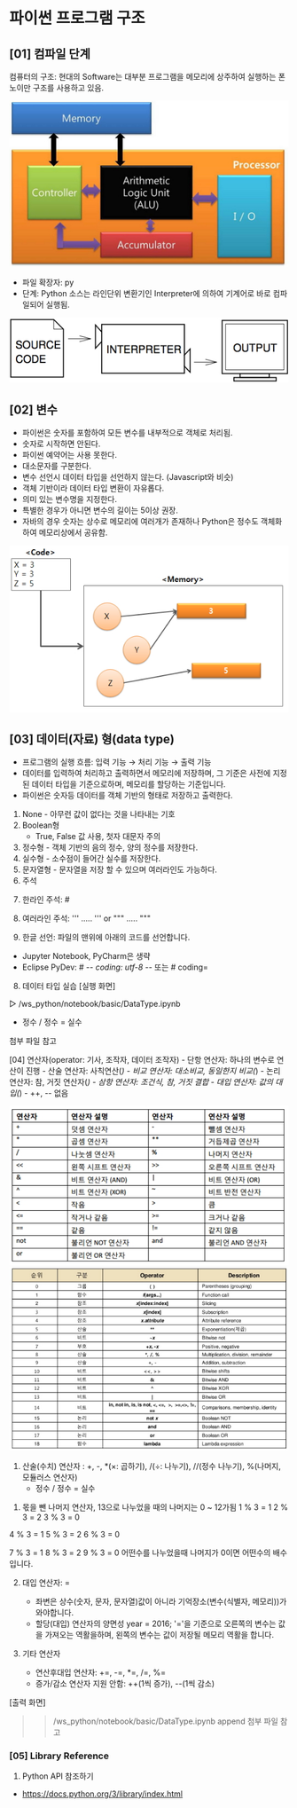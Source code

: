 # 파이썬 프로그램 구조

## [01] 컴파일 단계

  컴퓨터의 구조: 현대의 Software는 대부분 프로그램을 메모리에 상주하여 실행하는 폰노이만 구조를 사용하고 있음.

  ![컴퓨터구조](./images/06_(1).jpg)

  - 파일 확장자: py
  - 단계: Python 소스는 라인단위 변환기인 Interpreter에 의하여 기계어로 바로 컴파일되어 실행됨.
  

![인터프리터](./images/05_(1).jpg)  
  
## [02] 변수

  - 파이썬은 숫자를 포함하여 모든 변수를 내부적으로 객체로 처리됨.
  - 숫자로 시작하면 안된다.
  - 파이썬 예약어는 사용 못한다.
  - 대소문자를 구분한다.  
  - 변수 선언시 데이터 타입을 선언하지 않는다. (Javascript와 비슷)
  - 객체 기반이라 데이터 타입 변환이 자유롭다.
  - 의미 있는 변수명을 지정한다.
  - 특별한 경우가 아니면 변수의 길이는 5이상 권장.
  - 자바의 경우 숫자는 상수로 메모리에 여러개가 존재하나 Python은
  정수도 객체화하여 메모리상에서 공유함.

![변수](./images/07.jpg)

## [03] 데이터(자료) 형(data type)

  - 프로그램의 실행 흐름: 입력 기능 → 처리 기능 → 출력 기능
  - 데이터를 입력하여 처리하고 출력하면서 메모리에 저장하며, 그 기준은 사전에 지정된 데이터 타입을 기준으로하며, 메모리를 할당하는 기준입니다.
  - 파이썬은 숫자등 데이터를 객체 기반의 형태로 저장하고 출력한다.

1. None - 아무런 값이 없다는 것을 나타내는 기호
2. Boolean형
   - True, False 값 사용, 첫자 대문자 주의
3. 정수형 - 객체 기반의 음의 정수, 양의 정수를 저장한다.
4. 실수형 - 소수점이 들어간 실수를 저장한다.
5. 문자열형 - 문자열을 저장 할 수 있으며 여러라인도 가능하다.
6. 주석 

7) 한라인 주석: #

8) 여러라인 주석: '''  .....  ''' or """ ..... """
  
  
9. 한글 선언: 파일의 맨위에 아래의 코드를 선언합니다.
- Jupyter Notebook, PyCharm은 생략
- Eclipse PyDev: # -*- coding: utf-8 -*-
                     또는
                     # coding=<utf-8>
  
  
8. 데이터 타입 실습
[실행 화면]



▷ /ws_python/notebook/basic/DataType.ipynb
- 정수 / 정수 = 실수

첨부 파일 참고 
   

 
 
  
[04] 연산자(operator: 기사, 조작자, 데이터 조작자)
      - 단항 연산자: 하나의 변수로 연산이 진행
      - 산술 연산자: 사칙연산(*)
      - 비교 연산자: 대소비교, 동일한지 비교(*)
      - 논리 연산자: 참, 거짓 연산자(*)
      - 삼항 연산자: 조건식, 참, 거짓 결합
      - 대입 연산자: 값의 대입(*)
      - ++, -- 없음

![연산자](./images/08.jpg)  
![오퍼레이터](./images/09.jpg)


1. 산술(수치) 연산자 : +, -, *(×: 곱하기), /(÷: 나누기), //(정수 나누기), %(나머지, 모듈러스 연산자)
   - 정수 / 정수 = 실수



1) 몫을 뺀 나머지 연산자, 13으로 나누었을 때의 나머지는 0 ~ 12가됨
1 % 3 = 1
2 % 3 = 2
3 % 3 = 0

4 % 3 = 1
5 % 3 = 2
6 % 3 = 0


7 % 3 = 1
8 % 3 = 2
9 % 3 = 0
어떤수를 나누었을때 나머지가 0이면 어떤수의 배수입니다.



2. 대입 연산자: =
   - 좌변은 상수(숫자, 문자, 문자열)값이 아니라 기억장소(변수(식별자, 메모리))가
     와야합니다.
   - 할당(대입) 연산자의 양면성
     year = 2016;
     '='을 기준으로 오른쪽의 변수는 값을 가져오는 역활을하며, 왼쪽의 변수는 값이
     저장될 메모리 역활을 합니다.

3. 기타 연산자
   - 연산후대입 연산자: +=, -=, *=, /=, %=
   - 증가/감소 연산자 지원 안함: ++(1씩 증가), --(1씩 감소)

[출력 화면]

>> /ws_python/notebook/basic/DataType.ipynb append
첨부 파일 참고

### [05] Library Reference

1. Python API 참조하기
- <https://docs.python.org/3/library/index.html>
